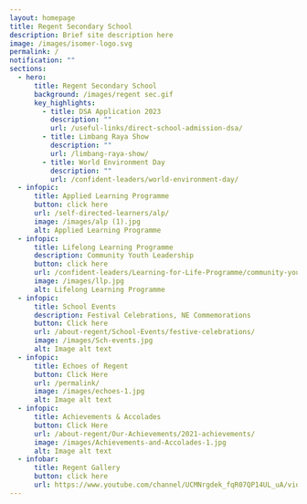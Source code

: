 ```yaml
---
layout: homepage
title: Regent Secondary School
description: Brief site description here
image: /images/isomer-logo.svg
permalink: /
notification: ""
sections:
  - hero:
      title: Regent Secondary School
      background: /images/regent sec.gif
      key_highlights:
        - title: DSA Application 2023
          description: ""
          url: /useful-links/direct-school-admission-dsa/
        - title: Limbang Raya Show
          description: ""
          url: /limbang-raya-show/
        - title: World Environment Day
          description: ""
          url: /confident-leaders/world-environment-day/
  - infopic:
      title: Applied Learning Programme
      button: click here
      url: /self-directed-learners/alp/
      image: /images/alp (1).jpg
      alt: Applied Learning Programme
  - infopic:
      title: Lifelong Learning Programme
      description: Community Youth Leadership
      button: click here
      url: /confident-leaders/Learning-for-Life-Programme/community-youth-leadership/
      image: /images/llp.jpg
      alt: Lifelong Learning Programme
  - infopic:
      title: School Events
      description: Festival Celebrations, NE Commemorations
      button: Click here
      url: /about-regent/School-Events/festive-celebrations/
      image: /images/Sch-events.jpg
      alt: Image alt text
  - infopic:
      title: Echoes of Regent
      button: Click Here
      url: /permalink/
      image: /images/echoes-1.jpg
      alt: Image alt text
  - infopic:
      title: Achievements & Accolades
      button: Click Here
      url: /about-regent/Our-Achievements/2021-achievements/
      image: /images/Achievements-and-Accolades-1.jpg
      alt: Image alt text
  - infobar:
      title: Regent Gallery
      button: click here
      url: https://www.youtube.com/channel/UCMNrgdek_fqR07QP14UL_uA/videos
---
```

